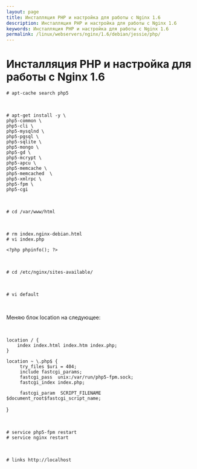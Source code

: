 ```yaml
---
layout: page
title: Инсталляция PHP и настройка для работы с Nginx 1.6
description: Инсталляция PHP и настройка для работы с Nginx 1.6
keywords: Инсталляция PHP и настройка для работы с Nginx 1.6
permalink: /linux/webservers/nginx/1.6/debian/jessie/php/
---
```


# Инсталляция PHP и настройка для работы с Nginx 1.6

    # apt-cache search php5

<br/>

    # apt-get install -y \
    php5-common \
    php5-cli \
    php5-mysqlnd \
    php5-pgsql \
    php5-sqlite \
    php5-mongo \
    php5-gd \
    php5-mcrypt \
    php5-apcu \
    php5-memcache \
    php5-memcached  \
    php5-xmlrpc \
    php5-fpm \
    php5-cgi

<br/>

    # cd /var/www/html

<br/>

    # rm index.nginx-debian.html
    # vi index.php

    <?php phpinfo(); ?>

<br/>

    # cd /etc/nginx/sites-available/

<br/>

    # vi default

<br/>

Меняю блок location на следующее:

<br/>

    location / {
        index index.html index.htm index.php;
    }

    location ~ \.php$ {
         try_files $uri = 404;
         include fastcgi_params;
         fastcgi_pass  unix:/var/run/php5-fpm.sock;
         fastcgi_index index.php;

         fastcgi_param  SCRIPT_FILENAME  $document_root$fastcgi_script_name;

}

<br/>

    # service php5-fpm restart
    # service nginx restart

<br/>

    # links http://localhost
